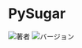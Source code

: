 # PySugar

![著者](https://img.shields.io/badge/author-KosugeLab-blueviolet)
![バージョン](https://img.shields.io/badge/version-0.1-blue)
